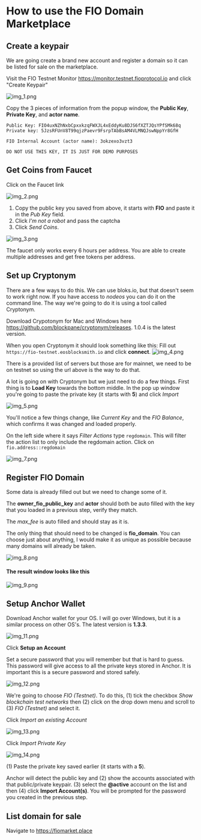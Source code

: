 # How to use the FIO Domain Marketplace

## Create a keypair
We are going create a brand new account and register a domain so it can be listed for sale on the marketplace.

Visit the FIO Testnet Monitor https://monitor.testnet.fioprotocol.io and click "Create Keypair"

![img_1.png](images/img_1.png)

Copy the 3 pieces of information from the popup window, the **Public Key**, **Private Key**, and **actor name**.

```
Public Key: FIO4uxNZhNxbCpxxkzqFWXJL4xEddyKu8DJS6fXZTJQsYPfSMk68q
Private key: 5JzsRFUnV8T99qjzPaevr9FsrpTAbBsAM4VLMNQJswNppYr8GfH

FIO Internal Account (actor name): 3okzexo3vzt3
```

`DO NOT USE THIS KEY, IT IS JUST FOR DEMO PURPOSES`

## Get Coins from Faucet
Click on the Faucet link

![img_2.png](images/img_2.png)

1. Copy the public key you saved from above, it starts with **FIO** and paste it in the _Pub Key_ field.
2. Click _I'm not a robot_ and pass the captcha
3. Click _Send Coins_.

![img_3.png](images/img_3.png)

The faucet only works every 6 hours per address. You are able to create multiple addresses and get free tokens per address.

## Set up Cryptonym
There are a few ways to do this. We can use bloks.io, but that doesn't seem to work right now. If you have access to _nodeos_ you can do it on the command line. The way we're going to do it is using a tool called Cryptonym.

Download Crypotonym for Mac and Windows here https://github.com/blockpane/cryptonym/releases. 1.0.4 is the latest version.

When you open Cryptonym it should look something like this:
Fill out `https://fio-testnet.eosblocksmith.io` and click __connect__.
![img_4.png](images/img_4.png)

There is a provided list of servers but those are for mainnet, we need to be on testnet so using the url above is the way to do that.

A lot is going on with Cryptonym but we just need to do a few things. First thing is to __Load Key__ towards the bottom middle. In the pop up window you're going to paste the private key (it starts with __5__) and click _Import_

![img_5.png](images/img_5.png)

You'll notice a few things change, like _Current Key_ and the _FIO Balance_, which confirms it was changed and loaded properly.

On the left side where it says _Filter Actions_ type `regdomain`. This will filter the action list to only include the regdomain action. Click on `fio.address::regdomain`

![img_7.png](images/img_7.png)

## Register FIO Domain

Some data is already filled out but we need to change some of it.

The __owner_fio_public_key__ and __actor__ should both be auto filled with the key that you loaded in a previous step, verify they match.

The _max_fee_ is auto filled and should stay as it is.

The only thing that should need to be changed is __fio_domain__. You can choose just about anything, I would make it as unique as possible because many domains will already be taken.

![img_8.png](images/img_8.png)

#### The result window looks like this
![img_9.png](images/img_9.png)

## Setup Anchor Wallet

Download Anchor wallet for your OS. I will go over Windows, but it is a similar process on other OS's. The latest version is __1.3.3__.

![img_11.png](images/img_11.png)

Click __Setup an Account__

Set a secure password that you will remember but that is hard to guess. This password will give access to all the private keys stored in Anchor. It is important this is a secure password and stored safely.

![img_12.png](images/img_12.png)

We're going to choose _FIO (Testnet)_. To do this, (1) tick the checkbox _Show blockchain test networks_ then (2) click on the drop down menu and scroll to (3) _FIO (Testnet)_ and select it.

Click _Import an existing Account_

![img_13.png](images/img_13.png)

Click _Import Private Key_

![img_14.png](images/img_14.png)

(1) Paste the private key saved earlier (it starts with a __5__).

Anchor will detect the public key and (2) show the accounts associated with that public/private keypair. (3) select the __@active__ account on the list and then (4) click __Import Account(s)__. You will be prompted for the password you created in the previous step.

## List domain for sale
Navigate to https://fiomarket.place
